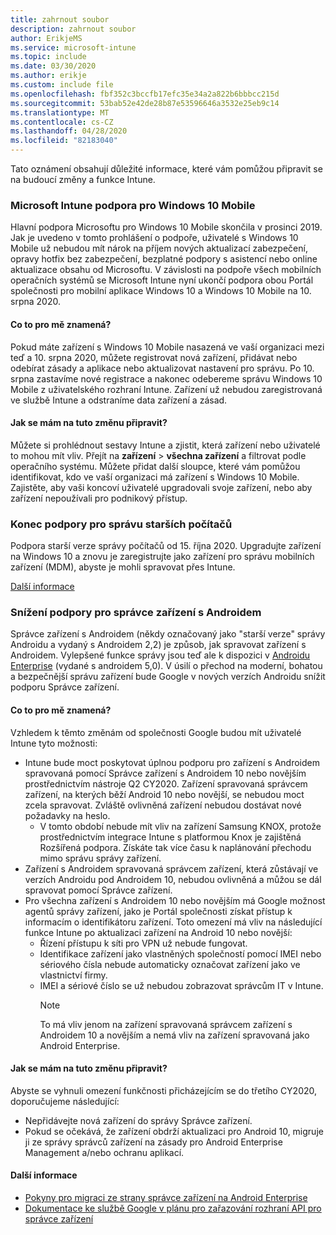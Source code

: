 ```yaml
---
title: zahrnout soubor
description: zahrnout soubor
author: ErikjeMS
ms.service: microsoft-intune
ms.topic: include
ms.date: 03/30/2020
ms.author: erikje
ms.custom: include file
ms.openlocfilehash: fbf352c3bccfb17efc35e34a2a822b6bbbcc215d
ms.sourcegitcommit: 53bab52e42de28b87e53596646a3532e25eb9c14
ms.translationtype: MT
ms.contentlocale: cs-CZ
ms.lasthandoff: 04/28/2020
ms.locfileid: "82183040"
---
```

Tato oznámení obsahují důležité informace, které vám pomůžou připravit se na budoucí změny a funkce Intune.

### <a name="microsoft-intune-support-for-windows-10-mobile-ending--3544938--"></a>Microsoft Intune podpora pro Windows 10 Mobile<!--3544938-->
Hlavní podpora Microsoftu pro Windows 10 Mobile skončila v prosinci 2019. Jak je uvedeno v tomto prohlášení o podpoře, uživatelé s Windows 10 Mobile už nebudou mít nárok na příjem nových aktualizací zabezpečení, opravy hotfix bez zabezpečení, bezplatné podpory s asistencí nebo online aktualizace obsahu od Microsoftu. V závislosti na podpoře všech mobilních operačních systémů se Microsoft Intune nyní ukončí podpora obou Portál společnosti pro mobilní aplikace Windows 10 a Windows 10 Mobile na 10. srpna 2020.

#### <a name="how-does-this-affect-me"></a>Co to pro mě znamená?
Pokud máte zařízení s Windows 10 Mobile nasazená ve vaší organizaci mezi teď a 10. srpna 2020, můžete registrovat nová zařízení, přidávat nebo odebírat zásady a aplikace nebo aktualizovat nastavení pro správu. Po 10. srpna zastavíme nové registrace a nakonec odebereme správu Windows 10 Mobile z uživatelského rozhraní Intune. Zařízení už nebudou zaregistrovaná ve službě Intune a odstraníme data zařízení a zásad.  

#### <a name="what-do-i-need-to-do-to-prepare-for-this-change"></a>Jak se mám na tuto změnu připravit?
Můžete si prohlédnout sestavy Intune a zjistit, která zařízení nebo uživatelé to mohou mít vliv. Přejít na **zařízení** > **všechna zařízení** a filtrovat podle operačního systému. Můžete přidat další sloupce, které vám pomůžou identifikovat, kdo ve vaší organizaci má zařízení s Windows 10 Mobile. Zajistěte, aby vaši koncoví uživatelé upgradovali svoje zařízení, nebo aby zařízení nepoužívali pro podnikový přístup.


### <a name="end-of-support-for-legacy-pc-management"></a>Konec podpory pro správu starších počítačů

Podpora starší verze správy počítačů od 15. října 2020. Upgradujte zařízení na Windows 10 a znovu je zaregistrujte jako zařízení pro správu mobilních zařízení (MDM), abyste je mohli spravovat přes Intune.

[Další informace](https://go.microsoft.com/fwlink/?linkid=2107122)


### <a name="decreasing-support-for-android-device-administrator--5857738--"></a>Snížení podpory pro správce zařízení s Androidem<!--5857738-->
Správce zařízení s Androidem (někdy označovaný jako "starší verze" správy Androidu a vydaný s Androidem 2,2) je způsob, jak spravovat zařízení s Androidem. Vylepšené funkce správy jsou teď ale k dispozici v [Androidu Enterprise](../enrollment/connect-intune-android-enterprise.md) (vydané s androidem 5,0). V úsilí o přechod na moderní, bohatou a bezpečnější správu zařízení bude Google v nových verzích Androidu snížit podporu Správce zařízení.

#### <a name="how-does-this-affect-me"></a>Co to pro mě znamená?
Vzhledem k těmto změnám od společnosti Google budou mít uživatelé Intune tyto možnosti:  
- Intune bude moct poskytovat úplnou podporu pro zařízení s Androidem spravovaná pomocí Správce zařízení s Androidem 10 nebo novějším prostřednictvím nástroje Q2 CY2020. Zařízení spravovaná správcem zařízení, na kterých běží Android 10 nebo novější, se nebudou moct zcela spravovat. Zvláště ovlivněná zařízení nebudou dostávat nové požadavky na heslo.
    - V tomto období nebude mít vliv na zařízení Samsung KNOX, protože prostřednictvím integrace Intune s platformou Knox je zajištěná Rozšířená podpora. Získáte tak více času k naplánování přechodu mimo správu správy zařízení.    
- Zařízení s Androidem spravovaná správcem zařízení, která zůstávají ve verzích Androidu pod Androidem 10, nebudou ovlivněná a můžou se dál spravovat pomocí Správce zařízení.    
- Pro všechna zařízení s Androidem 10 nebo novějším má Google možnost agentů správy zařízení, jako je Portál společnosti získat přístup k informacím o identifikátoru zařízení. Toto omezení má vliv na následující funkce Intune po aktualizaci zařízení na Android 10 nebo novější:  
    - Řízení přístupu k síti pro VPN už nebude fungovat.   
    - Identifikace zařízení jako vlastněných společností pomocí IMEI nebo sériového čísla nebude automaticky označovat zařízení jako ve vlastnictví firmy.  
    - IMEI a sériové číslo se už nebudou zobrazovat správcům IT v Intune. 
        > [!NOTE]
        > To má vliv jenom na zařízení spravovaná správcem zařízení s Androidem 10 a novějším a nemá vliv na zařízení spravovaná jako Android Enterprise. 

#### <a name="what-do-i-need-to-do-to-prepare-for-this-change"></a>Jak se mám na tuto změnu připravit?
Abyste se vyhnuli omezení funkčnosti přicházejícím se do třetího CY2020, doporučujeme následující:
- Nepřidávejte nová zařízení do správy Správce zařízení.
- Pokud se očekává, že zařízení obdrží aktualizaci pro Android 10, migruje ji ze správy správců zařízení na zásady pro Android Enterprise Management a/nebo ochranu aplikací.

#### <a name="additional-information"></a>Další informace
- [Pokyny pro migraci ze strany správce zařízení na Android Enterprise](http://static.googleusercontent.com/media/android.com/en/enterprise/static/2016/pdfs/enterprise/Android-Enterprise-Migration-Bluebook_2019.pdf)
- [Dokumentace ke službě Google v plánu pro zařazování rozhraní API pro správce zařízení](https://developers.google.com/android/work/device-admin-deprecation)